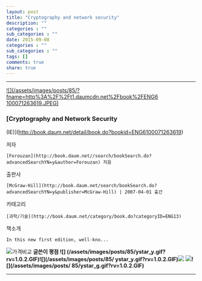 ```yaml
---
layout: post
title: "Cryptography and network security"
description: ""
categories : ""
sub_categories : ""
date: 2015-09-08
categories : ""
sub_categories : ""
tags: []
comments: true
share: true
---
```


  

* * *

[ ![](/assets/images/posts/85/?fname=http%3A%2F%2Ft1.daumcdn.net%2Fbook%2FENG6
100071263619.JPEG)
](http://book.daum.net/detail/book.do?bookid=ENG6100071263619)

###  [Cryptography and Network Security
(IE)](http://book.daum.net/detail/book.do?bookid=ENG6100071263619)

저자

    [Forouzan](http://book.daum.net//search/bookSearch.do?advancedSearchYN=y&author=Forouzan) 지음
출판사

    [McGraw-Hill](http://book.daum.net/search/bookSearch.do?advancedSearchYN=y&publisher=McGraw-Hill) | 2007-04-01 출간
카테고리

    [과학/기술](http://book.daum.net/category/book.do?categoryID=ENG13)
책소개

    In this new first edition, well-kno...

![가격비교](/assets/images/posts/85/bt_info_compare.gif?rv=1.0.1.GIF) **글쓴이 평점 ![]
(/assets/images/posts/85/ystar_y.gif?rv=1.0.2.GIF)![](/assets/images/posts/85/
ystar_y.gif?rv=1.0.2.GIF)![](/assets/images/posts/85/ystar_h.gif?rv=1.0.2.GIF)
![](/assets/images/posts/85/ystar_g.gif?rv=1.0.2.GIF)![](/assets/images/posts/
85/ystar_g.gif?rv=1.0.2.GIF)**

* * *

  

